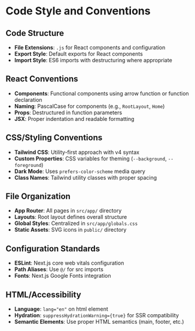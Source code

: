 # Code Style and Conventions

## Code Structure
- **File Extensions**: `.js` for React components and configuration
- **Export Style**: Default exports for React components
- **Import Style**: ES6 imports with destructuring where appropriate

## React Conventions
- **Components**: Functional components using arrow function or function declaration
- **Naming**: PascalCase for components (e.g., `RootLayout`, `Home`)
- **Props**: Destructured in function parameters
- **JSX**: Proper indentation and readable formatting

## CSS/Styling Conventions
- **Tailwind CSS**: Utility-first approach with v4 syntax
- **Custom Properties**: CSS variables for theming (`--background`, `--foreground`)
- **Dark Mode**: Uses `prefers-color-scheme` media query
- **Class Names**: Tailwind utility classes with proper spacing

## File Organization
- **App Router**: All pages in `src/app/` directory
- **Layouts**: Root layout defines overall structure
- **Global Styles**: Centralized in `src/app/globals.css`
- **Static Assets**: SVG icons in `public/` directory

## Configuration Standards
- **ESLint**: Next.js core web vitals configuration
- **Path Aliases**: Use `@/` for src imports
- **Fonts**: Next.js Google Fonts integration

## HTML/Accessibility
- **Language**: `lang="en"` on html element
- **Hydration**: `suppressHydrationWarning={true}` for SSR compatibility
- **Semantic Elements**: Use proper HTML semantics (main, footer, etc.)